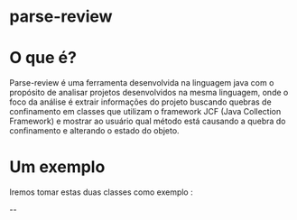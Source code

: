 # parse-review

# O que é?
Parse-review é uma ferramenta desenvolvida na linguagem java com o propósito de analisar projetos desenvolvidos na mesma linguagem,
onde o foco da análise é extrair informações do projeto buscando quebras de confinamento em classes que utilizam o framework JCF 
(Java Collection Framework) e mostrar ao usuário qual método está causando a quebra do confinamento e alterando o estado do objeto.

# Um exemplo
Iremos tomar estas duas classes como exemplo :

-- 

